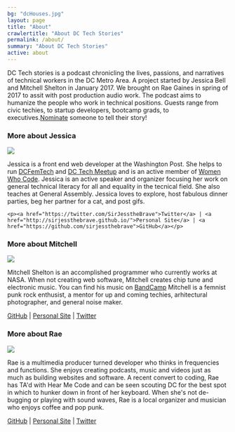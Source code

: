 ```yaml
---
bg: "dcHouses.jpg"
layout: page
title: "About"
crawlertitle: "About DC Tech Stories"
permalink: /about/
summary: "About DC Tech Stories"
active: about
---
```


<p>DC Tech stories is a podcast chronicling the lives, passions, and narratives of technical workers in the DC Metro Area. A project started by Jessica Bell and Mitchell Shelton in January 2017. We brought on Rae Gaines in spring of 2017 to assit with post production audio work. The podcast aims to humanize the people who work in technical positions. Guests range from civic techies, to startup developers, bootcamp grads, to executives.<a href="https://goo.gl/forms/rJjvRAW5bcmI6K7g2">Nominate</a> someone to tell their story!</p>
<div class="clearfix">
  <h3>More about Jessica</h3>
  <div class="about-img-wrapper"><img class="about-img" src="{{site.url}}assets/images/jess.jpg"></div>
  <div class="about-text">
    <p>Jessica is a front end web developer at the Washington Post. She helps to run <a href="https://dcfemtech.github.io/">DCFemTech</a> and <a href="https://www.meetup.com/DC-Tech-Meetup/">DC Tech Meetup</a> and is an active member of <a href="https://www.meetup.com/Women-Who-Code-DC/">Women Who Code</a>.  Jessica is an active speaker and organizer focusing her work on general technical literacy for all and equality in the tecnical field.  She also teaches at General Assembly.  Jessica loves to explore, host fabulous dinner parties, beg her partner for a cat, and post gifs.</p>

    <p><a href="https://twitter.com/SirJesstheBrave">Twitter</a> | <a href="http://sirjessthebrave.github.io/">Personal Site</a> | <a href="https://github.com/sirjessthebrave">GitHub</a></p>
  </div>
</div>

<div class="clearfix">
  <h3>More about Mitchell</h3>
  <div class="about-img-wrapper"><img class="about-img" src="{{site.url}}assets/images/mitchell.jpg"></div>
  <div class="about-text">
    <p>Mitchell Shelton is an accomplished programmer who currently works at NASA. When not creating web software, Mitchell creates chip tune and electronic music. You can find his music on <a href="http://juncmodule.com/">BandCamp</a> Mitchell is a femnist punk rock enthusist, a mentor for up and coming techies, arhitectural photographer, and general noise maker.</p>
    <p><a href="https://github.com/mitchellshelton">GitHub</a> | <a href="http://www.mitchellshelton.com/">Personal Site</a> | <a href="https://twitter.com/MitchellShelton">Twitter</a></p>
  </div>
</div>

<div class="clearfix">
  <h3>More about Rae</h3>
  <div class="about-img-wrapper"><img class="about-img" src="{{site.url}}assets/images/rae.png"></div>
  <div class="about-text">
    <p>Rae is a multimedia producer turned developer who thinks in frequencies and functions. She enjoys creating podcasts, music and videos just as much as building websites and software. A recent convert to coding, Rae has TA'd with Hear Me Code and can be seen scouting DC for the best spot in which to hunker down in front of her keyboard. When she's not de-bugging or playing with sound waves, Rae is a local organizer and musician who enjoys coffee and pop punk.</p>
    <p><a href="https://github.com/rudietuesdays/">GitHub</a> | <a href="http://raegaines.com">Personal Site</a> | <a href="https://twitter.com/rudietoos">Twitter</a></p>
  </div>
</div>
